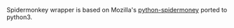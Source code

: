 Spidermonkey wrapper is based on Mozilla's [python-spidermoney](https://github.com/mozilla/python-spidermonkey) ported to python3.